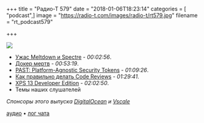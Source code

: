 +++
title = "Радио-Т 579"
date = "2018-01-06T18:23:14"
categories = [ "podcast",]
image = "https://radio-t.com/images/radio-t/rt579.jpg"
filename = "rt_podcast579"

+++

![](https://radio-t.com/images/radio-t/rt579.jpg)

- [Ужас Meltdown и Spectre](https://techcrunch.com/2018/01/03/kernel-panic-what-are-meltdown-and-spectre-the-bugs-affecting-nearly-every-computer-and-device/) - *00:02:56*.
- [Докер мертв](https://habrahabr.ru/company/itsumma/blog/345976/?utm_source=habrahabr) - *00:53:19*.
- [PAST: Platform-Agnostic Security Tokens](https://github.com/paragonie/past) - *01:09:26*.
- [Как правильно делать Code Reviews](https://dev.to/mporam/good-code-reviews-43kk) - *01:29:41*.
- [XPS 13 Developer Edition](https://bartongeorge.io/2018/01/04/xps-13-developer-edition-the-7th-gen-is-here/) - *02:02:50*.
- Темы наших слушателей

*Спонсоры этого выпуска [DigitalOcean](https://do.co/radiot) и [Vscale](http://bit.ly/radio-t_vscale)*

[аудио](https://cdn.radio-t.com/rt_podcast579.mp3) • [лог чата](http://chat.radio-t.com/logs/radio-t-579.html)
<audio src="https://cdn.radio-t.com/rt_podcast579.mp3" preload="none"></audio>
